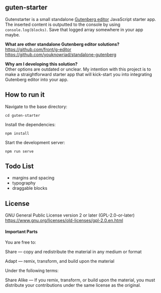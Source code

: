 guten-starter
---------

Gutenstarter is a small standalone [Gutenberg editor](https://github.com/WordPress/gutenberg) JavaScript starter app. The inserted content is outputted to the console by using `console.log(blocks)`. Save that logged array somewhere in your app maybe.

**What are other standalone Gutenberg editor solutions?**  
https://github.com/front/g-editor  
https://github.com/youknowriad/standalone-gutenberg  

**Why am I developing this solution?**  
Other options are outdated or unclear. My intention with this project is to make a straightforward starter app that will kick-start you into integrating Gutenberg editor into your app.

How to run it
---------

Navigate to the base directory:
```
cd guten-starter
```

Install the dependencies:
```
npm install
```

Start the development server:
```
npm run serve
```

Todo List
---------

- margins and spacing
- typography
- draggable blocks

License
---------

GNU General Public License version 2 or later (GPL-2.0-or-later)  
https://www.gnu.org/licenses/old-licenses/gpl-2.0.en.html

#### Important Parts

You are free to:

Share — copy and redistribute the material in any medium or format  

Adapt — remix, transform, and build upon the material

Under the following terms:

Share Alike — If you remix, transform, or build upon the material, you must distribute your contributions under the same license as the original.


